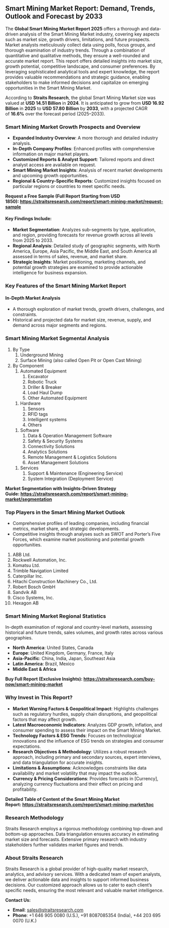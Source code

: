 <p>&nbsp;</p>
<h2>Smart Mining Market Report: Demand, Trends, Outlook and Forecast by 2033</h2>
<p>The&nbsp;<strong>Global Smart Mining Market Report 2025</strong>&nbsp;offers a thorough and data-driven analysis of the Smart Mining Market industry, covering key aspects such as market size, growth drivers, limitations, and future prospects. Market analysts meticulously collect data using polls, focus groups, and thorough examination of industry trends. Through a combination of quantitative and qualitative methods, they ensure a well-rounded and accurate market report. This report offers detailed insights into market size, growth potential, competitive landscape, and consumer preferences. By leveraging sophisticated analytical tools and expert knowledge, the report provides valuable recommendations and strategic guidance, enabling stakeholders to make informed decisions and capitalize on emerging opportunities in the Smart Mining Market.</p>
<p>According to&nbsp;<strong>Straits Research</strong>, the global Smart Mining Market size was valued at&nbsp;<strong>USD 14.51 Billion</strong>&nbsp;in&nbsp;<strong>2024</strong>. It is anticipated to grow from&nbsp;<strong>USD 16.92 Billion</strong>&nbsp;in&nbsp;<strong>2025</strong>&nbsp;to&nbsp;<strong>USD 57.80 Billion</strong>&nbsp;by&nbsp;<strong>2033</strong>, with a projected CAGR of&nbsp;<strong>16.6%</strong>&nbsp;over the forecast period (2025&ndash;2033).</p>
<h3>Smart Mining Market Growth Prospects and Overview</h3>
<ul>
<li><strong>Expanded Industry Overview</strong>: A more thorough and detailed industry analysis.</li>
<li><strong>In-Depth Company Profiles</strong>: Enhanced profiles with comprehensive information on major market players.</li>
<li><strong>Customized Reports &amp; Analyst Support</strong>: Tailored reports and direct analyst access are available on request.</li>
<li><strong>Smart Mining Market Insights</strong>: Analysis of recent market developments and upcoming growth opportunities.</li>
<li><strong>Regional &amp; Country-Specific Reports</strong>: Customized insights focused on particular regions or countries to meet specific needs.</li>
</ul>
<p><strong>Request a Free Sample (Full Report Starting from USD 1850):&nbsp;<a href="https://straitsresearch.com/report/smart-mining-market/request-sample">https://straitsresearch.com/report/smart-mining-market/request-sample</a></strong></p>
<h4>Key Findings Include:</h4>
<ul>
<li><strong>Market Segmentation</strong>: Analyzes sub-segments by type, application, and region, providing forecasts for revenue growth across all levels from&nbsp;2025 to 2033.</li>
<li><strong>Regional Analysis</strong>: Detailed study of geographic segments, with North America, Europe, Asia Pacific, the Middle East, and South America all assessed in terms of sales, revenue, and market share.</li>
<li><strong>Strategic Insights</strong>: Market positioning, marketing channels, and potential growth strategies are examined to provide actionable intelligence for business expansion.</li>
</ul>
<h3>Key Features of the Smart Mining Market Report</h3>
<h4>In-Depth Market Analysis</h4>
<ul>
<li>A thorough exploration of market trends, growth drivers, challenges, and constraints.</li>
<li>Historical and projected data for market size, revenue, supply, and demand across major segments and regions.</li>
</ul>
<h3>Smart Mining Market&nbsp;Segmental Analysis</h3>
<ol>
<li>By Type
<ol>
<li>Underground Mining</li>
<li>Surface Mining (also called Open Pit or Open Cast Mining)</li>
</ol>
</li>
<li>By Component
<ol>
<li>Automated Equipment
<ol>
<li>Excavator</li>
<li>Robotic Truck</li>
<li>Driller &amp; Breaker</li>
<li>Load Haul Dump</li>
<li>Other Automated Equipment</li>
</ol>
</li>
</ol>
<ol>
<li>Hardware
<ol>
<li>Sensors</li>
<li>RFID tags</li>
<li>Intelligent systems</li>
<li>Others</li>
</ol>
</li>
</ol>
<ol>
<li>Software
<ol>
<li>Data &amp; Operation Management Software</li>
<li>Safety &amp; Security Systems</li>
<li>Connectivity Solutions</li>
<li>Analytics Solutions</li>
<li>Remote Management &amp; Logistics Solutions</li>
<li>Asset Management Solutions</li>
</ol>
</li>
</ol>
<ol>
<li>Services
<ol>
<li>Support &amp; Maintenance (Engineering Service)</li>
<li>System Integration (Deployment Service)</li>
</ol>
</li>
</ol>
</li>
</ol>
<p><strong>Market Segmentation with Insights-Driven Strategy Guide:&nbsp;<a href="https://straitsresearch.com/report/smart-mining-market/segmentation">https://straitsresearch.com/report/smart-mining-market/segmentation</a></strong></p>
<h3>Top Players in the Smart Mining Market Outlook</h3>
<ul>
<li>Comprehensive profiles of leading companies, including financial metrics, market share, and strategic developments.</li>
<li>Competitive insights through analyses such as SWOT and Porter&rsquo;s Five Forces, which examine market positioning and potential growth opportunities.</li>
</ul>
<ol>
<li>ABB Ltd.</li>
<li>Rockwell Automation, Inc.</li>
<li>Komatsu Ltd.</li>
<li>Trimble Navigation Limited</li>
<li>Caterpillar Inc.</li>
<li>Hitachi Construction Machinery Co., Ltd.</li>
<li>Robert Bosch GmbH</li>
<li>Sandvik AB</li>
<li>Cisco Systems, Inc.</li>
<li>Hexagon AB</li>
</ol>
<h3>Smart Mining Market Regional Statistics</h3>
<p>In-depth examination of regional and country-level markets, assessing historical and future trends, sales volumes, and growth rates across various geographies.</p>
<ul>
<li><strong>North America</strong>: United States, Canada</li>
<li><strong>Europe</strong>: United Kingdom, Germany, France, Italy</li>
<li><strong>Asia-Pacific</strong>: China, India, Japan, Southeast Asia</li>
<li><strong>Latin America</strong>: Brazil, Mexico</li>
<li><strong>Middle East &amp; Africa</strong></li>
</ul>
<p><strong>Buy Full Report (Exclusive Insights):&nbsp;<a href="https://straitsresearch.com/buy-now/smart-mining-market">https://straitsresearch.com/buy-now/smart-mining-market</a></strong></p>
<h3>Why Invest in This Report?</h3>
<ul>
<li><strong>Market Warning Factors &amp; Geopolitical Impact</strong>: Highlights challenges such as regulatory hurdles, supply chain disruptions, and geopolitical factors that may affect growth.</li>
<li><strong>Latest Macroeconomic Indicators</strong>: Analyzes GDP growth, inflation, and consumer spending to assess their impact on the Smart Mining Market.</li>
<li><strong>Technology Factors &amp; ESG Trends</strong>: Focuses on technological innovations and the influence of ESG trends on strategies and consumer expectations.</li>
<li><strong>Research Objectives &amp; Methodology</strong>: Utilizes a robust research approach, including primary and secondary sources, expert interviews, and data triangulation for accurate insights.</li>
<li><strong>Limitations &amp; Assumptions</strong>: Acknowledges constraints like data availability and market volatility that may impact the outlook.</li>
<li><strong>Currency &amp; Pricing Considerations</strong>: Provides forecasts in [Currency], analyzing currency fluctuations and their effect on pricing and profitability.</li>
</ul>
<p><strong>Detailed Table of Content of the Smart Mining Market Report:&nbsp;<a href="https://straitsresearch.com/report/smart-mining-market/toc">https://straitsresearch.com/report/smart-mining-market/toc</a></strong></p>
<h3>Research Methodology</h3>
<p>Straits Research employs a rigorous methodology combining top-down and bottom-up approaches. Data triangulation ensures accuracy in estimating market size and forecasts. Extensive primary research with industry stakeholders further validates market figures and trends.</p>
<h3>About Straits Research</h3>
<p>Straits Research is a global provider of high-quality market research, analytics, and advisory services. With a dedicated team of expert analysts, we deliver actionable data and insights to support informed business decisions. Our customized approach allows us to cater to each client&rsquo;s specific needs, ensuring the most relevant and valuable market intelligence.</p>
<p><strong>Contact Us:</strong></p>
<ul>
<li><strong>Email</strong>: <a href="sales@straitsresearch.com">sales@straitsresearch.com</a></li>
<li><strong>Phone</strong>: +1 646 905 0080 (U.S.), +91 8087085354 (India), +44 203 695 0070 (U.K.)</li>
</ul>
<p>&nbsp;</p>

